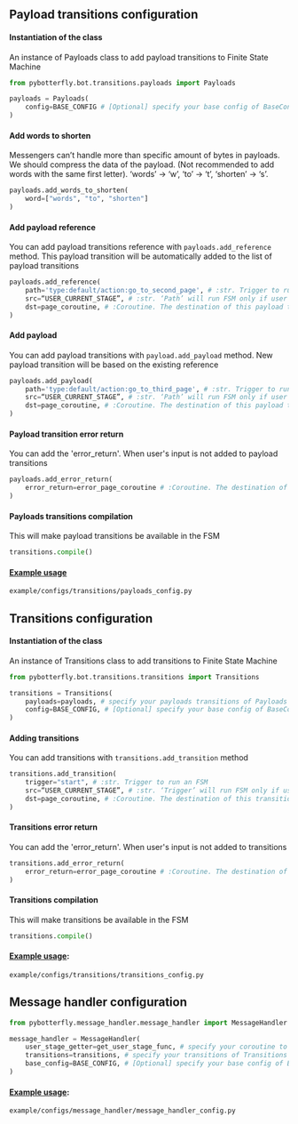 ## Payload transitions configuration

#### Instantiation of the class
An instance of Payloads class to add payload transitions to Finite State Machine
```python
from pybotterfly.bot.transitions.payloads import Payloads

payloads = Payloads(
    config=BASE_CONFIG # [Optional] specify your base config of BaseConfig class if there are any changes. Defaults to BaseConfig
)
```

#### Add words to shorten
Messengers can’t handle more than specific amount of bytes in payloads. We should compress the data of the payload. (Not recommended to add words with the same first letter). 
‘words’ -> ‘w’, ‘to’ -> ‘t’, ‘shorten’ -> ‘s’.
```python
payloads.add_words_to_shorten(
    word=["words", "to", "shorten"]
)
```

#### Add payload reference
You can add payload transitions reference with `payloads.add_reference` method. This payload transition will be automatically added to the list of payload transitions
```python
payloads.add_reference(
    path='type:default/action:go_to_second_page', # :str. Trigger to run an FSM
    src=“USER_CURRENT_STAGE”, # :str. ‘Path’ will run FSM only if user is on this stage
    dst=page_coroutine, # :Coroutine. The destination of this payload transition 
)
```

#### Add payload
You can add payload transitions with `payload.add_payload` method. New payload transition will be based on the existing reference
```python
payloads.add_payload(
    path='type:default/action:go_to_third_page', # :str. Trigger to run an FSM based on existing references
    src=“USER_CURRENT_STAGE”, # :str. ‘Path’ will run FSM only if user is on this stage
    dst=page_coroutine, # :Coroutine. The destination of this payload transition 
)
```

#### Payload transition error return 
You can add the 'error_return'. When user's input is not added to payload transitions
```python
payloads.add_error_return(
    error_return=error_page_coroutine # :Coroutine. The destination of error payload transition 
)
```

#### Payloads transitions compilation
This will make payload transitions be available in the FSM
```python
transitions.compile()
```

#### [Example usage](https://github.com/Ninzalo/PyBotterfly/blob/master/example/configs/transitions/payloads_config.py)
```shell
example/configs/transitions/payloads_config.py
```


## Transitions configuration

#### Instantiation of the class
An instance of Transitions class to add transitions to Finite State Machine
```python
from pybotterfly.bot.transitions.transitions import Transitions

transitions = Transitions(
    payloads=payloads, # specify your payloads transitions of Payloads class
    config=BASE_CONFIG, # [Optional] specify your base config of BaseConfig class if there are any changes. Defaults to BaseConfig
)
```

#### Adding transitions
You can add transitions with `transitions.add_transition` method
```python
transitions.add_transition(
    trigger="start", # :str. Trigger to run an FSM
    src=“USER_CURRENT_STAGE”, # :str. ‘Trigger’ will run FSM only if user is on this stage
    dst=page_coroutine, # :Coroutine. The destination of this transition 
)
```

#### Transitions error return 
You can add the 'error_return'. When user's input is not added to transitions
```python
transitions.add_error_return(
    error_return=error_page_coroutine # :Coroutine. The destination of error transition 
)
```

#### Transitions compilation 
This will make transitions be available in the FSM
```python
transitions.compile()
```


#### [Example usage](https://github.com/Ninzalo/PyBotterfly/blob/master/example/configs/transitions/transitions_config.py):
```shell
example/configs/transitions/transitions_config.py
```


## Message handler configuration

```python
from pybotterfly.message_handler.message_handler import MessageHandler

message_handler = MessageHandler(
    user_stage_getter=get_user_stage_func, # specify your coroutine to get user’s stage. Should contain ‘user_messenger_id’ and ‘user_messenger’ args.
    transitions=transitions, # specify your transitions of Transitions class
    base_config=BASE_CONFIG, # [Optional] specify your base config of BaseConfig class if there are any changes. Defaults to BaseConfig
)
```

#### [Example usage](https://github.com/Ninzalo/PyBotterfly/blob/master/example/configs/message_handler/message_handler_config.py): 
```shell
example/configs/message_handler/message_handler_config.py
```
